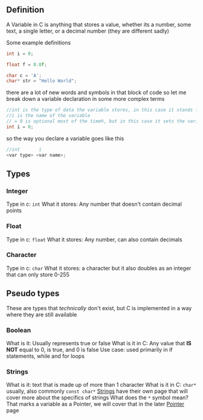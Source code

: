 ## Definition 
A Variable in C is anything that stores a value, whether its a number, some text, a single letter, or a decimal number (they are different sadly)

Some example definitions
```c
int i = 0;

float f = 0.0f;

char c = 'A';
char* str = "Hello World";

```

there are a lot of new words and symbols in that block of code so let me break down a variable declaration in some more complex terms
```c
//int is the type of data the variable stores, in this case it stands for integer
//i is the name of the variable
// = 0 is optional most of the time®, but in this case it sets the variable to 0 immediately
int i = 0;
```
so the way you declare a variable goes like this
```c
//int       i
<var type> <var name>;
```
## Types

### Integer
Type in c: `int`
What it stores: Any number that doesn't contain decimal points

### Float
Type in c: `float`
What it stores: Any number, can also contain decimals

### Character 
Type in c: `char`
What it stores: a character but it also doubles as an integer that can only store 0-255

## Pseudo types

These are types that *technically* don't exist, but C is implemented in a way where they are still available

### Boolean
What is it: Usually represents true or false
What is it in C: Any value that **IS NOT** equal to 0, is true, and 0 is false
Use case: used primarily in if statements, while and for loops

### Strings
What is it: text that is made up of more than 1 character
What is it in C: `char*` usually, also commonly `const char*` 
[Strings](/Ideas/Strings.md) have their own page that will cover more about the specifics of strings
What does the `*` symbol mean? That marks a variable as a Pointer, we will cover that in the later [Pointer](/Ideas/Pointers.md) page




